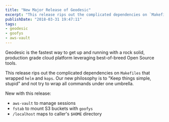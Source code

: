 ```yaml
---
title: "New Major Release of Geodesic"
excerpt: "This release rips out the complicated dependencies on `Makefiles` that wrapped `helm` and `kops`. "
publishDate: "2018-03-31 19:47:11"
tags:
- geodesic
- goofys
- aws-vault
---
```

Geodesic is the fastest way to get up and running with a rock solid, production grade cloud platform leveraging best-of-breed Open Source tools.

This release rips out the complicated dependencies on `Makefiles` that wrapped `helm` and `kops`. Our new philosophy is to "Keep things simple, stupid" and not try to wrap all commands under one umbrella. 

New with this release:
- `aws-vault` to manage sessions
- `fstab` to mount S3 buckets with `goofys`
- `/localhost` maps to caller's `$HOME` directory

